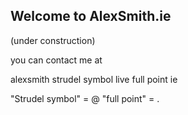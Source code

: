 ## Welcome to AlexSmith.ie

(under construction)

you can contact me at

alexsmith strudel symbol live full point ie

"Strudel symbol" = @
"full point" = .

